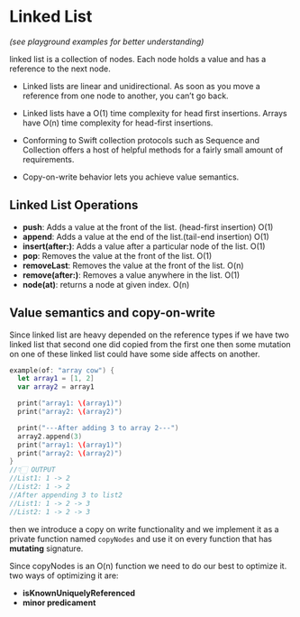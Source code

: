 # Linked List
*(see playground examples for better understanding)*

linked list is a collection of nodes. Each node holds a value and has a reference to the next node.

-   Linked lists are linear and unidirectional. As soon as you move a reference from one node to another, you can’t go back.
    
-   Linked lists have a O(1) time complexity for head first insertions. Arrays have O(n) time complexity for head-first insertions.
    
-   Conforming to Swift collection protocols such as Sequence and Collection offers a host of helpful methods for a fairly small amount of requirements.
    
-   Copy-on-write behavior lets you achieve value semantics.

## Linked List Operations
* **push**: Adds a value at the front of the list. (head-first insertion) O(1)
* **append**: Adds a value at the end of the list.(tail-end insertion) O(1)
* **insert(after:)**: Adds a value after a particular node of the list. O(1)
* **pop**: Removes the value at the front of the list. O(1)
* **removeLast**: Removes the value at the front of the list. O(n)
* **remove(after:)**: Removes a value anywhere in the list. O(1)
* **node(at)**: returns a node at given index. O(n)

## Value semantics and copy-on-write
Since linked list are heavy depended on the reference types if we have two linked list that second one did copied from the first one then some mutation on one of these linked list could have some side affects on another.
```Swift
example(of: "array cow") {
  let array1 = [1, 2]
  var array2 = array1

  print("array1: \(array1)")
  print("array2: \(array2)")

  print("---After adding 3 to array 2---")
  array2.append(3)
  print("array1: \(array1)")
  print("array2: \(array2)")
}
//👇🏻 OUTPUT
//List1: 1 -> 2
//List2: 1 -> 2
//After appending 3 to list2
//List1: 1 -> 2 -> 3
//List2: 1 -> 2 -> 3
```
then we introduce a copy on write functionality and we implement it as a private function named `copyNodes` and use it on every function that has **mutating** signature.

Since copyNodes is an O(n) function we need to do our best to optimize it. two ways of optimizing it are:
* **isKnownUniquelyReferenced**
* **minor predicament**
